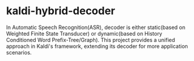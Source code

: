 # kaldi-hybrid-decoder
In Automatic Speech Recognition(ASR), decoder is either static(based on Weighted Finite State Transducer) or dynamic(based on History Conditioned Word Prefix-Tree/Graph).  This project provides a unified approach in Kaldi's framework, extending its decoder for more application scenarios.
